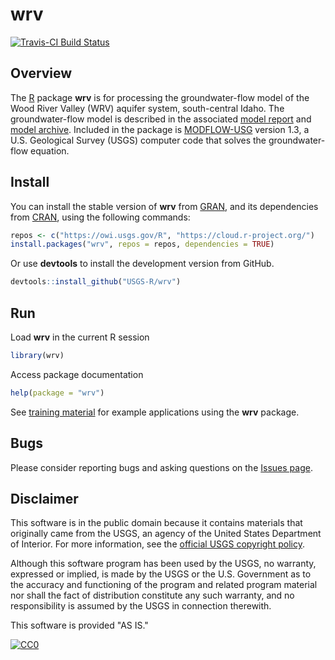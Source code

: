 # wrv

[![Travis-CI Build Status](https://travis-ci.org/USGS-R/wrv.svg?branch=master)](https://travis-ci.org/USGS-R/wrv)

## Overview

The [R](https://www.r-project.org/) package **wrv** is for processing the
groundwater-flow model of the Wood River Valley (WRV) aquifer system, south-central Idaho.
The groundwater-flow model is described in the associated
[model report](https://dx.doi.org/10.3133/sir20165080 "USGS Scientific Investigations Report") and
[model archive](https://dx.doi.org/10.5066/F7C827DT "USGS Data Release").
Included in the package is [MODFLOW-USG](https://water.usgs.gov/ogw/mfusg/ "MODFLOW-USG") version 1.3,
a U.S. Geological Survey (USGS) computer code that solves the groundwater-flow equation.

## Install

You can install the stable version of **wrv** from [GRAN](https://owi.usgs.gov/R/gran.html),
and its dependencies from [CRAN](https://cran.r-project.org/), using the following commands:

```r
repos <- c("https://owi.usgs.gov/R", "https://cloud.r-project.org/")
install.packages("wrv", repos = repos, dependencies = TRUE)
```

Or use **devtools** to install the development version from GitHub.

```r
devtools::install_github("USGS-R/wrv")
```

## Run

Load **wrv** in the current R session

```r
library(wrv)
```

Access package documentation

```r
help(package = "wrv")
```

See [training material](https://jfisher-usgs.github.io/wrv-training/) for example applications using the **wrv** package.

## Bugs

Please consider reporting bugs and asking questions on the [Issues page](https://github.com/USGS-R/wrv/issues).

## Disclaimer

This software is in the public domain because it contains materials that originally came from the USGS,
an agency of the United States Department of Interior.
For more information, see the
[official USGS copyright policy](https://www2.usgs.gov/visual-id/credit_usgs.html "official USGS copyright policy").

Although this software program has been used by the USGS, no warranty, expressed or implied,
is made by the USGS or the U.S. Government as to the accuracy and functioning of the program and related program material nor shall the fact of distribution constitute any such warranty,
and no responsibility is assumed by the USGS in connection therewith.

This software is provided "AS IS."

[![CC0](https://i.creativecommons.org/p/zero/1.0/88x31.png)](https://creativecommons.org/publicdomain/zero/1.0/)
